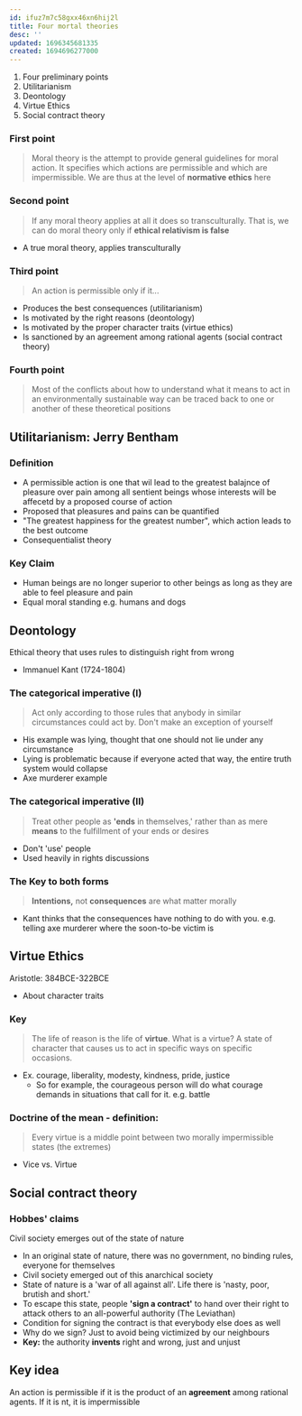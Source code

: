 ```yaml
---
id: ifuz7m7c58gxx46xn6hij2l
title: Four mortal theories
desc: ''
updated: 1696345681335
created: 1694696277000
---
```

1.  Four preliminary points
2.  Utilitarianism
3.  Deontology
4.  Virtue Ethics
5.  Social contract theory


### First point
> Moral theory is the attempt to provide general guidelines for moral action. It specifies which actions are permissible and which are impermissible. We are thus at the level of **normative ethics** here


### Second point
> If any moral theory applies at all it does so transculturally. That is, we can do moral theory only if **ethical relativism is false**
-   A true moral theory, applies transculturally


### Third point
> An action is permissible only if it...
-   Produces the best consequences (utilitarianism)
-   Is motivated by the right reasons (deontology)
-   Is motivated by the proper character traits (virtue ethics)
-   Is sanctioned by an agreement among rational agents (social contract theory)
  

### Fourth point
> Most of the conflicts about how to understand what it means to act in an environmentally sustainable way can be traced back to one or another of these theoretical positions




## Utilitarianism: Jerry Bentham

### Definition
-   A permissible action is one that wil lead to the greatest balajnce of pleasure over pain among all sentient beings whose interests will be affecetd by a proposed course of action
-   Proposed that pleasures and pains can be quantified
-   "The greatest happiness for the greatest number", which action leads to the best outcome
-   Consequentialist theory

### Key Claim
-   Human beings are no longer superior to other beings as long as they are able to feel pleasure and pain
-   Equal moral standing e.g. humans and dogs




## Deontology
Ethical theory that uses rules to distinguish right from wrong

-   Immanuel Kant (1724-1804)

### The categorical imperative (I)
> Act only according to those rules that anybody in similar circumstances could act by. Don't make an exception of yourself

-   His example was lying, thought that one should not lie under any circumstance
-   Lying is problematic because if everyone acted that way, the entire truth system would collapse
-   Axe murderer example

### The categorical imperative (II)
> Treat other people as **'ends** in themselves,' rather than as mere **means** to the fulfillment of your ends or desires

-   Don't 'use' people
-   Used heavily in rights discussions

### The Key to both forms
> **Intentions,** not **consequences** are what matter morally

-   Kant thinks that the consequences have nothing to do with you. e.g. telling axe murderer where the soon-to-be victim is




## Virtue Ethics
Aristotle: 384BCE-322BCE
-   About character traits
  
### Key
> The life of reason is the life of **virtue**. What is a virtue? A state of character that causes us to act in specific ways on specific occasions.

-   Ex. courage, liberality, modesty, kindness, pride, justice
    -   So for example, the courageous person will do what courage demands in situations that call for it. e.g. battle

### Doctrine of the mean - definition:
> Every virtue is a middle point between two morally impermissible states (the extremes)

-   Vice vs. Virtue

## Social contract theory

### Hobbes' claims
Civil society emerges out of the state of nature
-   In an original state of nature, there was no government, no binding rules, everyone for themselves
-   Civil society emerged out of this anarchical society
-   State of nature is a 'war of all against all'. Life there is 'nasty, poor, brutish and short.'
-   To escape this state, people **'sign a contract'** to hand over their right to attack others to an all-powerful authority (The Leviathan)
-   Condition for signing the contract is that everybody else does as well
-   Why do we sign? Just to avoid being victimized by our neighbours
-   **Key:** the authority **invents** right and wrong, just and unjust


## Key idea
An action is permissible if it is the product of an **agreement** among rational agents. If it is nt, it is impermissible